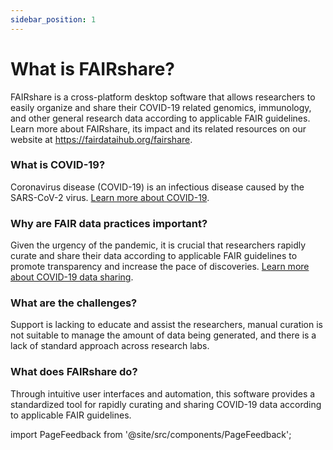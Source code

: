 ```yaml
---
sidebar_position: 1
---
```


# What is FAIRshare?

FAIRshare is a cross-platform desktop software that allows researchers to easily organize and share their COVID-19 related genomics, immunology, and other general research data according to applicable FAIR guidelines. Learn more about FAIRshare, its impact and its related resources on our website at https://fairdataihub.org/fairshare.

### What is COVID-19?

Coronavirus disease (COVID-19) is an infectious disease caused by the SARS-CoV-2 virus. [Learn more about COVID-19](https://www.who.int/health-topics/coronavirus#tab=tab_1).

### Why are FAIR data practices important?

Given the urgency of the pandemic, it is crucial that researchers rapidly curate and share their data according to applicable FAIR guidelines to promote transparency and increase the pace of discoveries. [Learn more about COVID-19 data sharing](https://fairdataihub.org/niaid.nih.gov/research/share-covid-19-research-data).

### What are the challenges?

Support is lacking to educate and assist the researchers, manual curation is not suitable to manage the amount of data being generated, and there is a lack of standard approach across research labs.

### What does FAIRshare do?

Through intuitive user interfaces and automation, this software provides a standardized tool for rapidly curating and sharing COVID-19 data according to applicable FAIR guidelines.

import PageFeedback from '@site/src/components/PageFeedback';

<PageFeedback />
